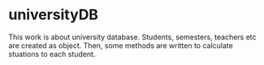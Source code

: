 # universityDB
This work is about university database. Students, semesters, teachers etc are created as object. Then, some methods are written to calculate stuations to each student.  
